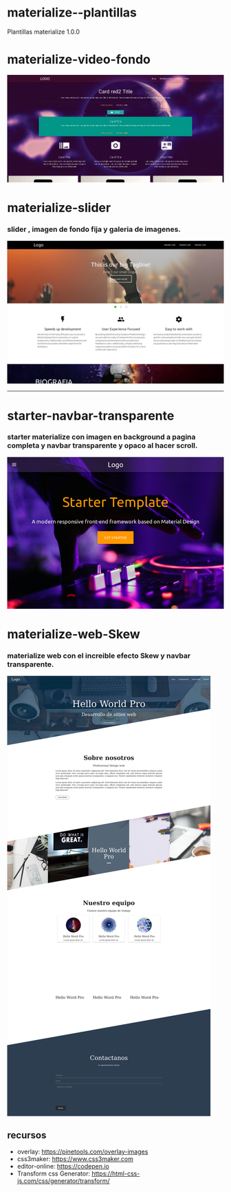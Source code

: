 # materialize--plantillas
Plantillas materialize 1.0.0
# materialize-video-fondo
![Alt Text](fondo_video1.png)
# materialize-slider
### slider , imagen de fondo fija y galeria de imagenes.
![Alt text](materialize_slider.png)
*********************************
# starter-navbar-transparente
### starter materialize con imagen en background a pagina completa y navbar transparente y opaco al hacer scroll.
![Alt text](navbar_transp.png)

# materialize-web-Skew
### materialize web con el increible efecto Skew y navbar transparente.
![Alt text](skew.jpg)


## recursos
* overlay: https://pinetools.com/overlay-images
* css3maker: https://www.css3maker.com
* editor-online: https://codepen.io
* Transform css Generator: https://html-css-js.com/css/generator/transform/
